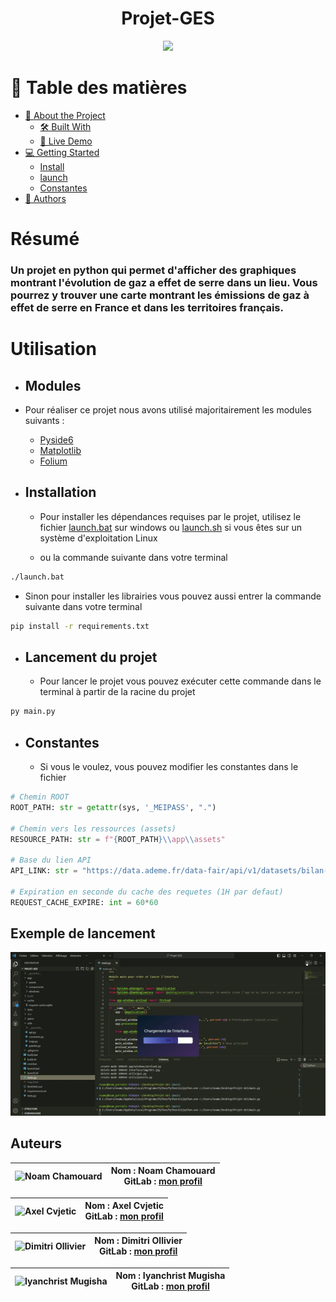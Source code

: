 <div align="center">
    <h1>Projet-GES</h1>
    <img src="https://gitlab.univ-lr.fr/l12024/lescrazy/Projet-GES/-/raw/main/app/assets/icons/icon-x64.ico">
</div>

# 📗 Table des matières
- [📖 About the Project](#resume)
  - [🛠 Built With](#modules)
  - [🚀 Live Demo](#exemple-de-lancement)
- [💻 Getting Started](#utilisation)
  - [Install](#installation)
  - [launch](#lancement-du-projet)
  - [Constantes](#constantes)
- [👥 Authors](#auteurs)

# Résumé
<h3>Un projet en python qui permet d'afficher des graphiques montrant l'évolution de gaz a effet de serre dans un lieu.
Vous pourrez y trouver une carte montrant les émissions de gaz à effet de serre en France et dans les territoires français.</h3>

# Utilisation
- ## Modules
- Pour réaliser ce projet nous avons utilisé majoritairement les modules suivants :
  - [Pyside6]("https://pypi.org/project/PySide6/)
  - [Matplotlib]("https://matplotlib.org/stable/index.html)
  - [Folium]("https://pypi.org/project/folium/)

- ## Installation
  - Pour installer les dépendances requises par le projet, utilisez le fichier [launch.bat](launch.bat) sur windows ou [launch.sh](launch.sh)  si vous êtes sur un système d'exploitation Linux

  - ou la commande suivante dans votre terminal

```bash 
./launch.bat
```

  - Sinon pour installer les librairies vous pouvez aussi entrer la commande suivante dans votre terminal

```bash 
pip install -r requirements.txt
```
- ## Lancement du projet
  - Pour lancer le projet vous pouvez exécuter cette commande dans le terminal à partir de la racine du projet
```bash
py main.py
```

- ## Constantes
  - Si vous le voulez, vous pouvez modifier les constantes dans le fichier [](utils/constants.py)
```python
# Chemin ROOT
ROOT_PATH: str = getattr(sys, '_MEIPASS', ".")

# Chemin vers les ressources (assets)
RESOURCE_PATH: str = f"{ROOT_PATH}\\app\\assets"

# Base du lien API
API_LINK: str = "https://data.ademe.fr/data-fair/api/v1/datasets/bilan-ges/"

# Expiration en seconde du cache des requetes (1H par defaut)
REQUEST_CACHE_EXPIRE: int = 60*60
```

## Exemple de lancement
<div align="center">
    <img src="exemple_lancement.gif"></img>
</div>

## Auteurs

| ![Noam Chamouard](https://secure.gravatar.com/avatar/617d4777fd8033837647706eab4ec720013f7115c617ecd57f2dc6824efd6560?s=64&d=identicon) | **Nom :** Noam Chamouard <br> **GitLab :** [mon profil](https://gitlab.univ-lr.fr/nchamoua) |
|:----------------------------------------------------------------------------------------------------------------------------------:|:----------------------------------------------------------------------------------------------------:|

| ![Axel Cvjetic](https://secure.gravatar.com/avatar/6b909a4d4340cab18b5d46100ab91679c344990a3a29fdfcb9e5164b0fd4c971?s=64&d=identicon) | **Nom :** Axel Cvjetic <br> **GitLab :** [mon profil](https://gitlab.univ-lr.fr/acvjetic) |
|:---------------------------------------------------------------------------------------------------------------------------------:|:----------------------------------------------------------------------------------------------------:|

| ![Dimitri Ollivier](https://secure.gravatar.com/avatar/a261e03fb78a7abdec058954aafcc0778fc8cd77f580cebced9ba173f95d91ed?s=64&d=identicon) | **Nom :** Dimitri Ollivier <br> **GitLab :** [mon profil](https://gitlab.univ-lr.fr/dollivie) |
|:----------------------------------------------------------------------------------------------------------------------------------:|:----------------------------------------------------------------------------------------------------:|

| ![Iyanchrist Mugisha](https://secure.gravatar.com/avatar/a651d3b5f3a9f490d36e163332be73cc24f1047f28735b4e9f788b3637bb9c43?s=64&d=identicon) | **Nom :** Iyanchrist Mugisha <br> **GitLab :** [mon profil](https://gitlab.univ-lr.fr/imugisha) |
|:----------------------------------------------------------------------------------------------------------------------------------:|:----------------------------------------------------------------------------------------------------:|

